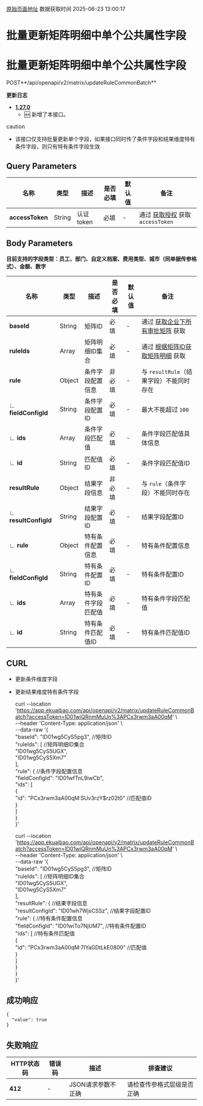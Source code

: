 [原始页面地址](https://docs.ekuaibao.com/docs/open-api/matrix/batch-update-matrixRuleCommon)
数据获取时间 2025-06-23 13:00:17

# 批量更新矩阵明细中单个公共属性字段

# 批量更新矩阵明细中单个公共属性字段  
  
POST**/api/openapi/v2/matrix/updateRuleCommonBatch**

**更新日志**

  * [**1.27.0**](/updateLog/update-log#1270)
    * 🆕 新增了本接口。



caution

  * 该接口仅支持批量更新单个字段，如果接口同时传了条件字段和结果维度特有条件字段，则只有特有条件字段生效



## Query Parameters​

名称| 类型| 描述| 是否必填| 默认值| 备注  
---|---|---|---|---|---  
**accessToken**|  String| 认证token| 必填| -| 通过 [获取授权](/docs/open-api/getting-started/auth) 获取 `accessToken`  
  
## Body Parameters​

**目前支持的字段类型：员工、部门、自定义档案、费用类型、城市（同单据传参格式）、金额、数字**

名称| 类型| 描述| 是否必填| 默认值| 备注  
---|---|---|---|---|---  
**baseId**|  String| 矩阵ID| 必填| -| 通过 [获取企业下所有审批矩阵](/docs/open-api/matrix/get-matrixs) 获取  
**ruleIds**|  Array| 矩阵明细ID集合| 必填| -| 通过 [根据矩阵ID获取矩阵明细](/docs/open-api/matrix/get-matrix-byId) 获取  
**rule**|  Object| 条件字段配置信息| 非必填| -| 与 `resultRule`（结果字段）不能同时存在  
**∟ fieldConfigId**|  String| 条件字段配置ID| 必填| -| 最大不能超过 `100`  
**∟ ids**|  Array| 条件字段匹配值| 必填| -| 条件字段匹配值具体信息  
**∟ id**|  String| 匹配值ID| 必填| -| 条件字段匹配值ID  
**resultRule**|  Object| 结果字段信息| 非必填| -| 与 `rule`（条件字段）不能同时存在  
**∟ resultConfigId**|  String| 结果字段配置ID| 必填| -| 结果字段配置ID  
**∟ rule**|  Object| 特有条件配置信息| 必填| -| 特有条件配置信息  
**∟ fieldConfigId**|  String| 特有条件配置ID| 必填| -| 特有条件配置ID  
**∟ ids**|  Array| 特有条件字段匹配值| 必填| -| 特有条件字段匹配值  
**∟ id**|  String| 特有条件匹配值ID| 必填| -| 特有条件匹配值ID  
  
## CURL​

  * 更新条件维度字段
  * 更新结果维度特有条件字段


    
    
    curl --location 'https://app.ekuaibao.com/api/openapi/v2/matrix/updateRuleCommonBatch?accessToken=ID01wiQRnmMuUn%3APCx3rwm3aA00qM' \  
    --header 'Content-Type: application/json' \  
    --data-raw '{  
        "baseId": "ID01wg5CyS5pg3",     //矩阵ID  
        "ruleIds": [                    //矩阵明细ID集合  
            "ID01wg5CyS5UGX",  
            "ID01wg5CyS5Xm7"  
        ],  
        "rule": {                       //条件字段配置信息  
            "fieldConfigId": "ID01wfTnL9iwCb",  
            "ids": [  
                {  
                    "id": "PCx3rwm3aA00qM:SUv3rzY$rz02t0"     //匹配值ID  
                }  
            ]  
        }  
    }'  
    
    
    
    curl --location 'https://app.ekuaibao.com/api/openapi/v2/matrix/updateRuleCommonBatch?accessToken=ID01wiQRnmMuUn%3APCx3rwm3aA00qM' \  
    --header 'Content-Type: application/json' \  
    --data-raw '{  
        "baseId": "ID01wg5CyS5pg3",     //矩阵ID  
        "ruleIds": [                    //矩阵明细ID集合  
            "ID01wg5CyS5UGX",  
            "ID01wg5CyS5Xm7"  
        ],  
        "resultRule": {                                         //结果字段信息  
            "resultConfigId": "ID01wh7WjsCSSz",                 //结果字段配置ID     
            "rule": {                                           //特有条件配置信息  
                "fieldConfigId": "ID01wiTo7NjUM7",              //特有条件配置ID  
                "ids": [                                        //特有条件匹配值  
                    {  
                        "id": "PCx3rwm3aA00qM:7IYaGDtLkE0800"   //匹配值  
                    }  
                ]  
            }  
        }  
    }'  
    

## 成功响应​
    
    
    {  
      "value": true  
    }  
    

## 失败响应​

HTTP状态码| 错误码| 描述| 排查建议  
---|---|---|---  
**412**|  -| JSON请求参数不正确| 请检查传参格式层级是否正确
